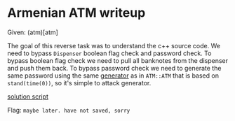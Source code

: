 # Armenian ATM writeup

Given: (atm)[atm]

The goal of this reverse task was to understand the c++ source code. We need to bypass `Dispenser` boolean flag check and password check. To bypass boolean flag check we need to pull all banknotes from the dispenser and push them back. To bypass password check we need to generate the same password using the same [generator](atm.cpp) as in `ATM::ATM` that is based on `stand(time(0))`, so it's simple to attack generator.

[solution script](atm.py)

Flag: `maybe later. have not saved, sorry`